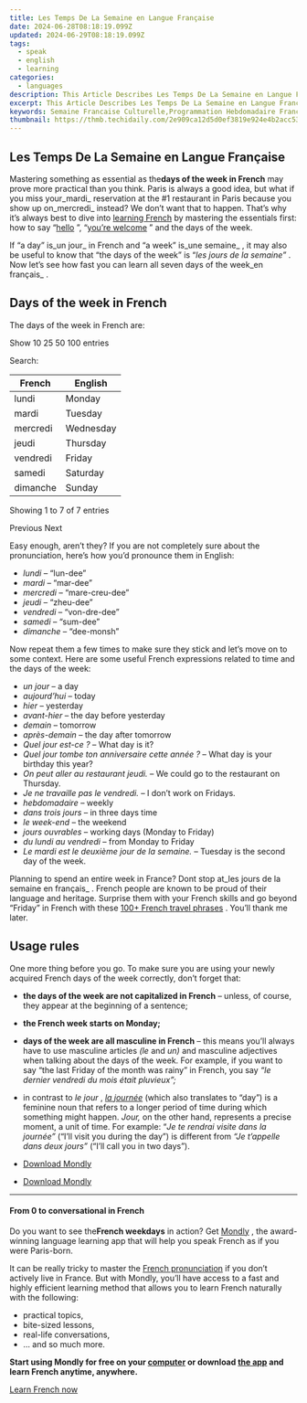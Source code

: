 ```yaml
---
title: Les Temps De La Semaine en Langue Française
date: 2024-06-28T08:18:19.099Z
updated: 2024-06-29T08:18:19.099Z
tags:
  - speak
  - english
  - learning
categories:
  - languages
description: This Article Describes Les Temps De La Semaine en Langue Française
excerpt: This Article Describes Les Temps De La Semaine en Langue Française
keywords: Semaine Francaise Culturelle,Programmation Hebdomadaire France,Phrases Quotidiennes en Français,Langue Française Pour Les Vacances,Détente Hebdomadaire en Langue Française,Expression Français Quotidienne,Apprentissage De La Langue Française Par Semaine
thumbnail: https://thmb.techidaily.com/2e909ca12d5d0ef3819e924e4b2acc53554680366614c69f27f338ed1d92d5d7.jpg
---
```


## Les Temps De La Semaine en Langue Française

 Mastering something as essential as the**days of the week in French** may prove more practical than you think. Paris is always a good idea, but what if you miss your_mardi_ reservation at the #1 restaurant in Paris because you show up on_mercredi_ instead? We don’t want that to happen. That’s why it’s always best to dive into [learning French](https://shop.mondly.com/affiliate.php?ACCOUNT=ATISTUDI&AFFILIATE=108875&PATH=https://www.mondly.com?AFFILIATE=108875) by mastering the essentials first: how to say “[hello](https://shop.mondly.com/affiliate.php?ACCOUNT=ATISTUDI&AFFILIATE=108875&PATH=https://www.mondly.com?AFFILIATE=108875) ”, “[you’re welcome](https://shop.mondly.com/affiliate.php?ACCOUNT=ATISTUDI&AFFILIATE=108875&PATH=https://www.mondly.com?AFFILIATE=108875) ” and the days of the week.

 If “a day” is_un jour_ in French and “a week” is_une semaine_ , it may also be useful to know that “the days of the week” is “_les jours de la semaine”_ . Now let’s see how fast you can learn all seven days of the week_en français_ .

## Days of the week in French

The days of the week in French are:

 Show 10 25 50 100  entries

 Search:

| French   | English   |
| -------- | --------- |
| lundi    | Monday    |
| mardi    | Tuesday   |
| mercredi | Wednesday |
| jeudi    | Thursday  |
| vendredi | Friday    |
| samedi   | Saturday  |
| dimanche | Sunday    |

 Showing 1 to 7 of 7 entries

 Previous  Next

 Easy enough, aren’t they? If you are not completely sure about the pronunciation, here’s how you’d pronounce them in English:

* _lundi_  – “lun-dee”
* _mardi_  – “mar-dee”
* _mercredi_  – “mare-creu-dee”
* _jeudi_  – “zheu-dee”
* _vendredi_  – “von-dre-dee”
* _samedi_  – “sum-dee”
* _dimanche_  – “dee-monsh”

 Now repeat them a few times to make sure they stick and let’s move on to some context. Here are some useful French expressions related to time and the days of the week:

* _un jour_ – a day
* _aujourd’hui_ – today
* _hier_  – yesterday
* _avant-hier_ – the day before yesterday
* _demain_ – tomorrow
* _après-demain_ – the day after tomorrow
* _Quel jour est-ce ?_ – What day is it?
* _Quel jour tombe ton anniversaire cette année ?_ – What day is your birthday this year?
* _On peut aller au restaurant jeudi._ – We could go to the restaurant on Thursday.
* _Je ne travaille pas le vendredi._ – I don’t work on Fridays.
* _hebdomadaire_ – weekly
* _dans trois jours_ – in three days time
* _le week-end_ – the weekend
* _jours ouvrables_ – working days (Monday to Friday)
* _du lundi au vendredi_ – from Monday to Friday
* _Le mardi est le deuxième jour de la semaine._ – Tuesday is the second day of the week.

 Planning to spend an entire week in France? Dont stop at_les jours de la semaine en français_ . French people are known to be proud of their language and heritage. Surprise them with your French skills and go beyond “Friday” in French with these [100+ French travel phrases](https://shop.mondly.com/affiliate.php?ACCOUNT=ATISTUDI&AFFILIATE=108875&PATH=https://www.mondly.com?AFFILIATE=108875) . You’ll thank me later.

## Usage rules

 One more thing before you go. To make sure you are using your newly acquired French days of the week correctly, don’t forget that:

* **the days of the week are not capitalized in French** – unless, of course, they appear at the beginning of a sentence;
* **the French week starts on Monday;**
* **days of the week are all masculine in French** – this means you’ll always have to use masculine articles _(le_ and _un)_  and masculine adjectives when talking about the days of the week. For example, if you want to say “the last Friday of the month was rainy” in French, you say _“le dernier vendredi du mois était pluvieux”;_
* in contrast to _le jour_ , [_la journée_](https://french.kwiziq.com/revision/grammar/when-to-use-an-annee-matin-matinee-jour-journee-soir-soiree-time-unit-vs-duration) (which also translates to “day”) is a feminine noun that refers to a longer period of time during which something might happen. _Jour,_ on the other hand, represents a precise moment, a unit of time. For example: “_Je te rendrai visite dans la journée”_ (“I’ll visit you during the day”) is different from _“Je t’appelle dans deux jours”_ (“I’ll call you in two days”).

* [Download Mondly](https://www.facebook.com/sharer/sharer.php?u=https%3A%2F%2Fwww.mondly.com%2Fblog%2Fdays-of-the-week-in-french%2F&t=The+Days+of+the+Week+in+French "Share on Facebook")
* [Download Mondly](https://shop.mondly.com/affiliate.php?ACCOUNT=ATISTUDI&AFFILIATE=108875&PATH=https://www.mondly.com?AFFILIATE=108875)

---

#### From 0 to conversational in French

 Do you want to see the**French weekdays** in action? Get [Mondly](https://app.adjust.io/5ixfg4k?campaign=blog-post-id-6137&fallback=https%3A%2F%2Fapp.mondly.com?avangate%5Fsrc=blog-post-id-6137?mother%5Flang=en%5Fus?target%5Flang=fr&redirect%5Fandroid=https%3A%2F%2Fplay.google.com%2Fstore%2Fapps%2Fdetails%3Fid%3Dcom.atistudios.mondly.languages&redirect%5Fios=https%3A%2F%2Fitunes.apple.com%2Fapp%2Fid987873536&redirect%5Fmacos=https%3A%2F%2Fapp.mondly.com?avangate%5Fsrc=blog-post-id-6137?mother%5Flang=en%5Fus?target%5Flang=fr) , the award-winning language learning app that will help you speak French as if you were Paris-born.

 It can be really tricky to master the [French pronunciation](https://shop.mondly.com/affiliate.php?ACCOUNT=ATISTUDI&AFFILIATE=108875&PATH=https://www.mondly.com?AFFILIATE=108875) if you don’t actively live in France. But with Mondly, you’ll have access to a fast and highly efficient learning method that allows you to learn French naturally with the following:

* practical topics,
* bite-sized lessons,
* real-life conversations,
* … and so much more.

 **Start using Mondly for free on your [computer](https://app.adjust.io/5ixfg4k?campaign=blog-post-id-6137&fallback=https%3A%2F%2Fapp.mondly.com?avangate%5Fsrc=blog-post-id-6137?mother%5Flang=en%5Fus?target%5Flang=fr&redirect%5Fandroid=https%3A%2F%2Fplay.google.com%2Fstore%2Fapps%2Fdetails%3Fid%3Dcom.atistudios.mondly.languages&redirect%5Fios=https%3A%2F%2Fitunes.apple.com%2Fapp%2Fid987873536&redirect%5Fmacos=https%3A%2F%2Fapp.mondly.com?avangate%5Fsrc=blog-post-id-6137?mother%5Flang=en%5Fus?target%5Flang=fr) or download [the app](https://app.adjust.io/5ixfg4k?campaign=blog-post-id-6137&fallback=https%3A%2F%2Fapp.mondly.com?avangate%5Fsrc=blog-post-id-6137?mother%5Flang=en%5Fus?target%5Flang=fr&redirect%5Fandroid=https%3A%2F%2Fplay.google.com%2Fstore%2Fapps%2Fdetails%3Fid%3Dcom.atistudios.mondly.languages&redirect%5Fios=https%3A%2F%2Fitunes.apple.com%2Fapp%2Fid987873536&redirect%5Fmacos=https%3A%2F%2Fapp.mondly.com?avangate%5Fsrc=blog-post-id-6137?mother%5Flang=en%5Fus?target%5Flang=fr) and learn French anytime, anywhere.**

[Learn French now](https://adjt.mondly.com/5ixfg4k?campaign=blog-post-id-6137&fallback=https%3A%2F%2Fapp.mondly.com%3Futm%5Fmedium%3Dblog%5Fblog-post-id-6137%26utm%5Fsource%3Dblog-post-id-6137&redirect%5Fmacos=https%3A%2F%2Fapp.mondly.com%3Futm%5Fmedium%3Dblog%5Fblog-post-id-6137%26utm%5Fsource%3Dblog-post-id-6137&redirect%5Fandroid=https%3A%2F%2Fplay.google.com%2Fstore%2Fapps%2Fdetails%3Fid%3Dcom.atistudios.mondly.languages%3Futm%5Fmedium%3Dblog%5Fblog-post-id-6137%26utm%5Fsource%3Dblog-post-id-6137&redirect%5Fios=https%3A%2F%2Fapps.apple.com%2Fapp%2Fapple-store%2Fid987873536%3Fpt%3D78954800%26ct%3Dblog-post-id-6137%26mt%3D8 "Learn French now")

<ins class="adsbygoogle"
     style="display:block"
     data-ad-format="autorelaxed"
     data-ad-client="ca-pub-7571918770474297"
     data-ad-slot="1223367746"></ins>



<ins class="adsbygoogle"
     style="display:block"
     data-ad-client="ca-pub-7571918770474297"
     data-ad-slot="8358498916"
     data-ad-format="auto"
     data-full-width-responsive="true"></ins>


